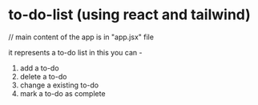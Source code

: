 # to-do-list (using react and tailwind)
// main content of the app is in "app.jsx" file

it represents a to-do list 
in this you can -
1. add a to-do
2. delete a to-do
3. change a existing to-do
4. mark a to-do as complete

